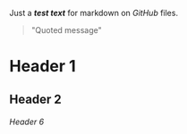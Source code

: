 Just a _**test text**_ for markdown on _GitHub_ files.

> "Quoted message"

# Header 1

## Header 2

###### Header 6
